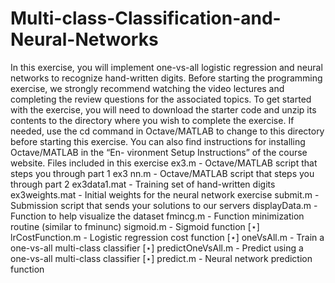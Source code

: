 # Multi-class-Classification-and-Neural-Networks
In this exercise, you will implement one-vs-all logistic regression and neural networks to recognize hand-written digits. Before starting the programming exercise, we strongly recommend watching the video lectures and completing the review questions for the associated topics. To get started with the exercise, you will need to download the starter code and unzip its contents to the directory where you wish to complete the exercise. If needed, use the cd command in Octave/MATLAB to change to this directory before starting this exercise. You can also find instructions for installing Octave/MATLAB in the “En- vironment Setup Instructions” of the course website. Files included in this exercise ex3.m - Octave/MATLAB script that steps you through part 1 ex3 nn.m - Octave/MATLAB script that steps you through part 2 ex3data1.mat - Training set of hand-written digits ex3weights.mat - Initial weights for the neural network exercise submit.m - Submission script that sends your solutions to our servers displayData.m - Function to help visualize the dataset fmincg.m - Function minimization routine (similar to fminunc) sigmoid.m - Sigmoid function [⋆] lrCostFunction.m - Logistic regression cost function [⋆] oneVsAll.m - Train a one-vs-all multi-class classifier [⋆] predictOneVsAll.m - Predict using a one-vs-all multi-class classifier [⋆] predict.m - Neural network prediction function

